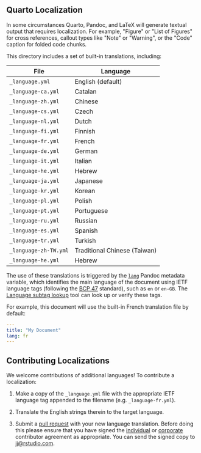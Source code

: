## Quarto Localization

In some circumstances Quarto, Pandoc, and LaTeX will generate textual output that requires localization. For example, "Figure" or "List of Figures" for cross references, callout types like "Note" or "Warning", or the "Code" caption for folded code chunks.

This directory includes a set of built-in translations, including:

| File                  | Language                     |
| --------------------- | ---------------------------- |
| `_language.yml`       | English (default)            |
| `_language-ca.yml`    | Catalan                      |
| `_language-zh.yml`    | Chinese                      |
| `_language-cs.yml`    | Czech                        |
| `_language-nl.yml`    | Dutch                        |
| `_language-fi.yml`    | Finnish                      |
| `_language-fr.yml`    | French                       |
| `_language-de.yml`    | German                       |
| `_language-it.yml`    | Italian                      |
| `_language-he.yml`    | Hebrew                       |
| `_language-ja.yml`    | Japanese                     |
| `_language-kr.yml`    | Korean                       |
| `_language-pl.yml`    | Polish                       |
| `_language-pt.yml`    | Portuguese                   |
| `_language-ru.yml`    | Russian                      |
| `_language-es.yml`    | Spanish                      |
| `_language-tr.yml`    | Turkish                      |
| `_language-zh-TW.yml` | Traditional Chinese (Taiwan) |
| `_language-he.yml`    | Hebrew                       |

The use of these translations is triggered by the [`lang`](https://pandoc.org/MANUAL.html#language-variables) Pandoc metadata variable, which identifies the main language of the document using IETF language tags (following the [BCP 47](https://tools.ietf.org/html/bcp47) standard), such as `en` or `en-GB`. The [Language subtag lookup](https://r12a.github.io/app-subtags/) tool can look up or verify these tags.

For example, this document will use the built-in French translation file by default:

```yaml
---
title: "My Document"
lang: fr
---
```

## Contributing Localizations

We welcome contributions of additional languages! To contribute a localization:

1.  Make a copy of the `_language.yml` file with the appropriate IETF language tag appended to the filename (e.g. `_language-fr.yml`).

2.  Translate the English strings therein to the target language.

3.  Submit a [pull request](https://help.github.com/articles/using-pull-requests) with your new language translation. Before doing this please ensure that you have signed the [individual](https://posit.co/wp-content/uploads/2023/04/2023-03-13_TC_Indiv_contrib_agreement.pdf) or [corporate](https://posit.co/wp-content/uploads/2023/04/2023-03-13_TC_Corp_contrib_agreement.pdf) contributor agreement as appropriate. You can send the signed copy to [jj\@rstudio.com](mailto:jj@rstudio.com).

